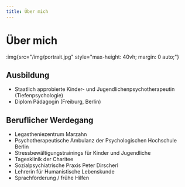 ```yaml
---
title: Über mich
---
```

# Über mich

:img{src="/img/portrait.jpg" style="max-height: 40vh; margin: 0 auto;"}

## Ausbildung
- Staatlich approbierte Kinder- und Jugendlichenpsychotherapeutin (Tiefenpsychologie)
- Diplom Pädagogin (Freiburg, Berlin)

## Beruflicher Werdegang
- Legastheniezentrum Marzahn
- Psychotherapeutische Ambulanz der Psychologischen Hochschule Berlin
- Stressbewältigungstrainings für Kinder und Jugendliche
- Tagesklinik der Charitee
- Sozialpsychiatrische Praxis Peter Dirscherl
- Lehrerin für Humanistische Lebenskunde
- Sprachförderung / frühe Hilfen
